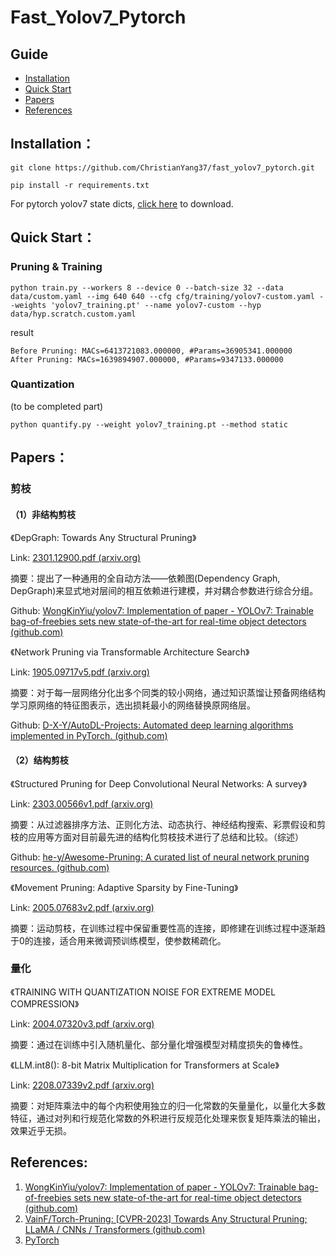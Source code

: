 # Fast_Yolov7_Pytorch

## Guide

* [Installation](#index1)
* [Quick Start](#index2)
* [Papers](#index3)
* [References](#index4)

## <a id="index1">Installation</a>：

```commandline
git clone https://github.com/ChristianYang37/fast_yolov7_pytorch.git
```

```commandline
pip install -r requirements.txt
```

For pytorch yolov7 state dicts, [click here](https://github.com/WongKinYiu/yolov7#transfer-learning) to download.

## <a id="index2">Quick Start</a>：

### Pruning & Training

```commandline
python train.py --workers 8 --device 0 --batch-size 32 --data data/custom.yaml --img 640 640 --cfg cfg/training/yolov7-custom.yaml --weights 'yolov7_training.pt' --name yolov7-custom --hyp data/hyp.scratch.custom.yaml
```

result

```text
Before Pruning: MACs=6413721083.000000, #Params=36905341.000000
After Pruning: MACs=1639894907.000000, #Params=9347133.000000
```

### Quantization

(to be completed part)

```commandline
python quantify.py --weight yolov7_training.pt --method static
```

## <a id="index3">Papers</a>：

### 剪枝

#### （1）非结构剪枝

《DepGraph: Towards Any Structural Pruning》

Link: [2301.12900.pdf (arxiv.org)](https://arxiv.org/pdf/2301.12900.pdf)

摘要：提出了一种通用的全自动方法——依赖图(Dependency Graph, DepGraph)来显式地对层间的相互依赖进行建模，并对耦合参数进行综合分组。

Github: [WongKinYiu/yolov7: Implementation of paper - YOLOv7: Trainable bag-of-freebies sets new state-of-the-art for real-time object detectors (github.com)](https://github.com/WongKinYiu/yolov7)

《Network Pruning via Transformable Architecture Search》

Link: [1905.09717v5.pdf (arxiv.org)](https://arxiv.org/pdf/1905.09717v5.pdf)

摘要：对于每一层网络分化出多个同类的较小网络，通过知识蒸馏让预备网络结构学习原网络的特征图表示，选出损耗最小的网络替换原网络层。

Github: [D-X-Y/AutoDL-Projects: Automated deep learning algorithms implemented in PyTorch. (github.com)](https://github.com/D-X-Y/AutoDL-Projects)

#### （2）结构剪枝

《Structured Pruning for Deep Convolutional Neural Networks: A survey》

Link: [2303.00566v1.pdf (arxiv.org)](https://arxiv.org/pdf/2303.00566v1.pdf)

摘要：从过滤器排序方法、正则化方法、动态执行、神经结构搜索、彩票假设和剪枝的应用等方面对目前最先进的结构化剪枝技术进行了总结和比较。（综述）

Github: [he-y/Awesome-Pruning: A curated list of neural network pruning resources. (github.com)](https://github.com/he-y/Awesome-Pruning)

《Movement Pruning: Adaptive Sparsity by Fine-Tuning》

Link: [2005.07683v2.pdf (arxiv.org)](https://arxiv.org/pdf/2005.07683v2.pdf)

摘要：运动剪枝，在训练过程中保留重要性高的连接，即修建在训练过程中逐渐趋于0的连接，适合用来微调预训练模型，使参数稀疏化。

### 量化

《TRAINING WITH QUANTIZATION NOISE FOR EXTREME MODEL COMPRESSION》

Link: [2004.07320v3.pdf (arxiv.org)](https://arxiv.org/pdf/2004.07320v3.pdf)

摘要：通过在训练中引入随机量化、部分量化增强模型对精度损失的鲁棒性。

《LLM.int8(): 8-bit Matrix Multiplication for Transformers at Scale》

Link: [2208.07339v2.pdf (arxiv.org)](https://arxiv.org/pdf/2208.07339v2.pdf)

摘要：对矩阵乘法中的每个内积使用独立的归一化常数的矢量量化，以量化大多数特征，通过对列和行规范化常数的外积进行反规范化处理来恢复矩阵乘法的输出，效果近乎无损。

## <a id="index4">References</a>:

1. [WongKinYiu/yolov7: Implementation of paper - YOLOv7: Trainable bag-of-freebies sets new state-of-the-art for real-time object detectors (github.com)](https://github.com/WongKinYiu/yolov7)
2. [VainF/Torch-Pruning: [CVPR-2023] Towards Any Structural Pruning; LLaMA / CNNs / Transformers (github.com)](https://github.com/VainF/Torch-Pruning)
3. [PyTorch](https://pytorch.org/)
